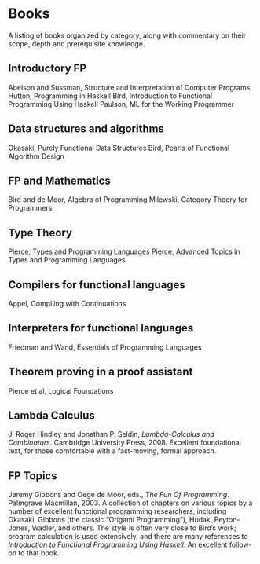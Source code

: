 # Books
A listing of books organized by category, along with commentary on
their scope, depth and prerequisite knowledge.

## Introductory FP
Abelson and Sussman, Structure and Interpretation of Computer Programs
Hutton, Programming in Haskell
Bird, Introduction to Functional Programming Using Haskell
Paulson, ML for the Working Programmer

## Data structures and algorithms
Okasaki, Purely Functional Data Structures
Bird, Pearls of Functional Algorithm Design

## FP and Mathematics
Bird and de Moor, Algebra of Programming
Milewski, Category Theory for Programmers

## Type Theory
Pierce, Types and Programming Languages
Pierce, Advanced Topics in Types and Programming Languages

## Compilers for functional languages
Appel, Compiling with Continuations

## Interpreters for functional languages
Friedman and Wand, Essentials of Programming Languages

## Theorem proving in a proof assistant
Pierce et al, Logical Foundations

## Lambda Calculus

J. Roger Hindley and Jonathan P. Seldin, *Lambda-Calculus and
Combinators*.  Cambridge University Press, 2008.  Excellent foundational
text, for those comfortable with a fast-moving, formal approach.

## FP Topics

Jeremy Gibbons and Oege de Moor, eds., *The Fun Of Programming*.
Palmgrave Macmillan, 2003.  A collection of chapters on various topics
by a number of excellent functional programming researchers, including
Okasaki, Gibbons (the classic “Origami Programming”), Hudak,
Peyton-Jones, Wadler, and others.  The style is often very close to
Bird’s work; program calculation is used extensively, and there are
many references to *Introduction to Functional Programming Using
Haskell*.  An excellent follow-on to that book.
